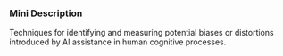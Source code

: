 ### Mini Description

Techniques for identifying and measuring potential biases or distortions introduced by AI assistance in human cognitive processes.
